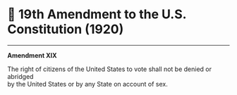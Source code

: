# 📜 19th Amendment to the U.S. Constitution (1920)

---

**Amendment XIX**

The right of citizens of the United States to vote shall not be denied or abridged  
by the United States or by any State on account of sex.
